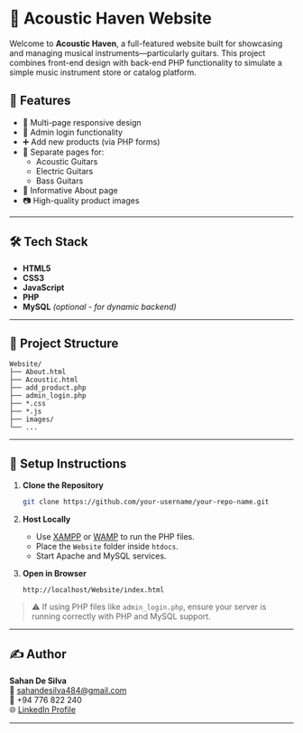 # 🎸 Acoustic Haven Website

Welcome to **Acoustic Haven**, a full-featured website built for showcasing and managing musical instruments—particularly guitars. This project combines front-end design with back-end PHP functionality to simulate a simple music instrument store or catalog platform.

## 🚀 Features

- 🎨 Multi-page responsive design
- 🔐 Admin login functionality
- ➕ Add new products (via PHP forms)
- 🎸 Separate pages for:
  - Acoustic Guitars
  - Electric Guitars
  - Bass Guitars
- 📄 Informative About page
- 📷 High-quality product images

---

## 🛠️ Tech Stack

- **HTML5**
- **CSS3**
- **JavaScript**
- **PHP**
- **MySQL** *(optional - for dynamic backend)*

---

## 📂 Project Structure

```
Website/
├── About.html
├── Acoustic.html
├── add_product.php
├── admin_login.php
├── *.css
├── *.js
├── images/
└── ...
```

---

## 🔧 Setup Instructions

1. **Clone the Repository**
   ```bash
   git clone https://github.com/your-username/your-repo-name.git
   ```

2. **Host Locally**
   - Use [XAMPP](https://www.apachefriends.org/index.html) or [WAMP](https://www.wampserver.com/) to run the PHP files.
   - Place the `Website` folder inside `htdocs`.
   - Start Apache and MySQL services.

3. **Open in Browser**
   ```url
   http://localhost/Website/index.html
   ```

> ⚠️ If using PHP files like `admin_login.php`, ensure your server is running correctly with PHP and MySQL support.

---

## ✍️ Author

**Sahan De Silva**  
📧 sahandesilva484@gmail.com  
📱 +94 776 822 240  
🌐 [LinkedIn Profile](https://www.linkedin.com/in/sahan-de-silva-96b07431a/)

---

